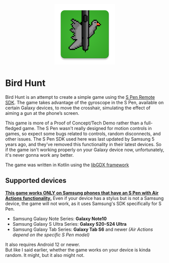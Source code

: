 <p align="center">
  <img alt="eInk Photo Converter logo" src="android/res/mipmap-xxxhdpi/ic_launcher.webp" />
</p>

# Bird Hunt
Bird Hunt is an attempt to create a simple game using the [S Pen Remote SDK](https://developer.samsung.com/galaxy-spen-remote/s-pen-remote-sdk.html). The game takes advantage of the gyroscope in the S Pen, available on certain Galaxy devices, to move the crosshair, simulating the effect of aiming a gun at the phone’s screen.

This game is more of a Proof of Concept/Tech Demo rather than a full-fledged game. The S Pen wasn't really designed for motion controls in games, so expect some bugs related to controls, random disconnects, and other issues. The S Pen SDK used here was last updated by Samsung 5 years ago, and they've removed this functionality in their latest devices. So if the game isn't working properly on your Galaxy device now, unfortunately, it's never gonna work any better.

The game was written in Kotlin using the [libGDX framework](https://github.com/libgdx/libgdx)

## Supported devices
<ins>**This game works ONLY on Samsung phones that have an S Pen with [Air Actions](https://www.samsung.com/us/support/answer/ANS10003221/) functionality.**</ins> Even if your device has a stylus but is not a Samsung device, the game will not work, as it uses Samsung's SDK specifically for S Pen.
- Samsung Galaxy Note Series: **Galaxy Note10**
- Samsung Galaxy S Ultra Series: **Galaxy S20-S24 Ultra**
- Samsung Galaxy Tab Series: **Galaxy Tab S6** and newer *(Air Actions depend on the specific S Pen model)*

It also requires Android 12 or newer.<br>
But like I said earlier, whether the game works on your device is kinda random. It might, but it also might not.